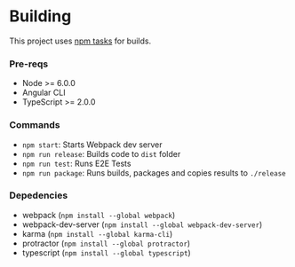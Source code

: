 # Building

This project uses [npm tasks](http://blog.keithcirkel.co.uk/how-to-use-npm-as-a-build-tool/) for builds.

### Pre-reqs
- Node >= 6.0.0
- Angular CLI
- TypeScript >= 2.0.0

### Commands
- `npm start`: Starts Webpack dev server
- `npm run release`: Builds code to `dist` folder
- `npm run test`: Runs E2E Tests
- `npm run package`: Runs builds, packages and copies results to `./release`

### Depedencies
- webpack (`npm install --global webpack`)
- webpack-dev-server (`npm install --global webpack-dev-server`)
- karma (`npm install --global karma-cli`)
- protractor (`npm install --global protractor`)
- typescript (`npm install --global typescript`)
